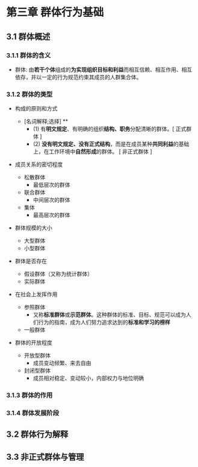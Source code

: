 # 第三章 群体行为基础

## 3.1 群体概述

### 3.1.1 群体的含义

- 群体: 由**若干个体**组成的**为实现组织目标和利益**而相互信赖、相互作用、相互依存，并以一定的行为规范约束其成员的人群集合体。

### 3.1.2 群体的类型

- 构成的原则和方式

    - [名词解释;选择] **
        - (1) 有**明文规定**、有明确的组织**结构、职务**分配清晰的群体。[ 正式群体 ]
        - (2) **没有明文规定、没有正式结构**，而是在成员某种**共同利益**的基础上，在工作环境中**自然形成**的群体。 [ 非正式群体 ]

- 成员关系的密切程度
    - 松散群体
        - 最低层次的群体
    - 联合群体
        - 中间层次的群体
    - 集体
        - 最高层次的群体

- 群体规模的大小
    - 大型群体
    - 小型群体

- 群体是否存在
    - 假设群体（又称为统计群体）
    - 实际群体

- 在社会上发挥作用
    - 参照群体
        - 又称**标准群体**或**示范群体**。这种群体的标准、目标、规范可以成为人们行为的指南，成为人们努力追求达到的**标准和学习的榜样**
    - 一般群体

- 群体的开放程度
    - 开放型群体
        - 成员变动频繁、来去自由
    - 封闭型群体
        - 成员相对稳定、变动较小，内部权力与地位明确

### 3.1.3 群体的作用
### 3.1.4 群体发展阶段

## 3.2 群体行为解释
## 3.3 非正式群体与管理